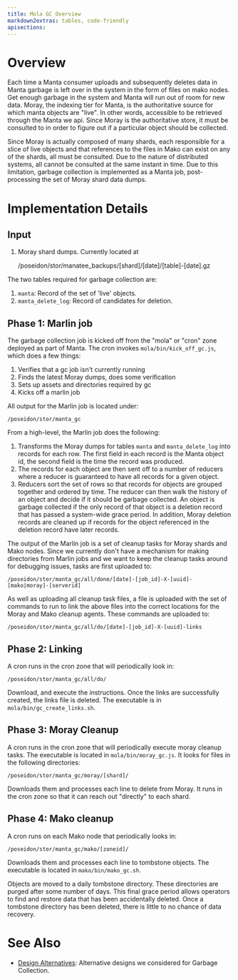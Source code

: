 ```yaml
---
title: Mola GC Overview
markdown2extras: tables, code-friendly
apisections:
---
```

<!--
    This Source Code Form is subject to the terms of the Mozilla Public
    License, v. 2.0. If a copy of the MPL was not distributed with this
    file, You can obtain one at http://mozilla.org/MPL/2.0/.
-->

<!--
    Copyright (c) 2014, Joyent, Inc.
-->

# Overview

Each time a Manta consumer uploads and subsequently deletes data in Manta
garbage is left over in the system in the form of files on mako nodes.  Get
enough garbage in the system and Manta will run out of room for new data.
Moray, the indexing tier for Manta, is the authoritative source for which manta
objects are "live".  In other words, accessible to be retrieved through the
Manta we api.  Since Moray is the authoritative store, it must be consulted to
in order to figure out if a particular object should be collected.

Since Moray is actually composed of many shards, each responsible for a slice of
live objects and that references to the files in Mako can exist on any of the
shards, all must be consulted.  Due to the nature of distributed systems, all
cannot be consulted at the same instant in time.  Due to this limitation,
garbage collection is implemented as a Manta job, post-processing the set of
Moray shard data dumps.

# Implementation Details

## Input

1. Moray shard dumps.  Currently located at

    /poseidon/stor/manatee_backups/[shard]/[date]/[table]-[date].gz

The two tables required for garbage collection are:

1. `manta`: Record of the set of 'live' objects.
2. `manta_delete_log`: Record of candidates for deletion.

## Phase 1: Marlin job

The garbage collection job is kicked off from the "mola" or "cron" zone deployed
as part of Manta.  The cron invokes `mola/bin/kick_off_gc.js`, which does a few
things:

1. Verifies that a gc job isn't currently running
2. Finds the latest Moray dumps, does some verification
3. Sets up assets and directories required by gc
4. Kicks off a marlin job

All output for the Marlin job is located under:

    /poseidon/stor/manta_gc

From a high-level, the Marlin job does the following:

1. Transforms the Moray dumps for tables `manta` and `manta_delete_log` into
records for each row.  The first field in each record is the Manta object id,
the second field is the time the record was produced.
2. The records for each object are then sent off to a number of reducers where
a reducer is guaranteed to have all records for a given object.
3. Reducers sort the set of rows so that records for objects are grouped
together and ordered by time.  The reducer can then walk the history of an
object and decide if it should be garbage collected.  An object is garbage
collected if the only record of that object is a deletion record that has passed
a system-wide grace period.  In addition, Moray deletion records are cleaned up
if records for the object referenced in the deletion record have later records.

The output of the Marlin job is a set of cleanup tasks for Moray shards and Mako
nodes.  Since we currently don't have a mechanism for making directories from
Marlin jobs and we want to keep the cleanup tasks around for debugging issues,
tasks are first uploaded to:

    /poseidon/stor/manta_gc/all/done/[date]-[job_id]-X-[uuid]-[mako|moray]-[serverid]

As well as uploading all cleanup task files, a file is uploaded with the set of
commands to run to link the above files into the correct locations for the Moray
and Mako cleanup agents.  These commands are uploaded to:

    /poseidon/stor/manta_gc/all/do/[date]-[job_id]-X-[uuid]-links

## Phase 2: Linking

A cron runs in the cron zone that will periodically look in:

    /poseidon/stor/manta_gc/all/do/

Download, and execute the instructions.  Once the links are successfully created,
the links file is deleted.  The executable is in `mola/bin/gc_create_links.sh`.

## Phase 3: Moray Cleanup

A cron runs in the cron zone that will periodically execute moray cleanup tasks.
The executable is located in `mola/bin/moray_gc.js`.  It looks for files in the
following directories:

    /poseidon/stor/manta_gc/moray/[shard]/

Downloads them and processes each line to delete from Moray.  It runs in the
cron zone so that it can reach out "directly" to each shard.

## Phase 4: Mako cleanup

A cron runs on each Mako node that periodically looks in:

    /poseidon/stor/manta_gc/mako/[zoneid]/

Downloads them and processes each line to tombstone objects.  The executable is
located in `mako/bin/mako_gc.sh`.

Objects are moved to a daily tombstone directory.  These directories are purged
after some number of days.  This final grace period allows operators to find and
restore data that has been accidentally deleted.  Once a tombstone directory has
been deleted, there is little to no chance of data recovery.

# See Also

* [Design Alternatives](gc-design-alternatives.html): Alternative designs we considered for Garbage Collection.
